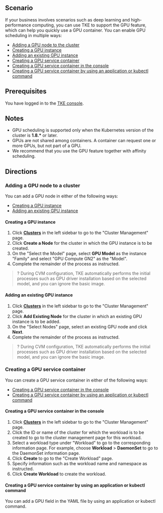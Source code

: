 ## Scenario

If your business involves scenarios such as deep learning and high-performance computing, you can use TKE to support the GPU feature, which can help you quickly use a GPU container.
You can enable GPU scheduling in multiple ways:

- [Adding a GPU node to the cluster](#addGPUNodesatCluster)
 - [Creating a GPU instance](#createGPUServer)
 - [Adding an existing GPU instance](#addGPUServer)
- [Creating a GPU service container](#createGPUServiceContainer)
 - [Creating a GPU service container in the console](#consoleCreate)
 - [Creating a GPU service container by using an application or kubectl command](#appOrKubectlCreate)

## Prerequisites

You have logged in to the [TKE console](https://console.cloud.tencent.com/tke2).

## Notes

- GPU scheduling is supported only when the Kubernetes version of the cluster is **1.8.\*** or later.
- GPUs are not shared among containers. A container can request one or more GPUs, but not part of a GPU.
- We recommend that you use the GPU feature together with affinity scheduling.

## Directions

<span id="addGPUNodesatCluster"></span>

### Adding a GPU node to a cluster

You can add a GPU node in either of the following ways:

- [Creating a GPU instance](#createGPUServer)
- [Adding an existing GPU instance](#addGPUServer)

<span id="createGPUServer"></span>

#### Creating a GPU instance

1. Click **[Clusters](https://console.cloud.tencent.com/tke2/cluster?rid=4)** in the left sidebar to go to the "Cluster Management" page.
2. Click **Create a Node** for the cluster in which the GPU instance is to be created.
3. On the "Select the Model" page, select **GPU Model** as the instance "Family" and select "GPU Compute GN2" as the "Model".
4. Complete the remainder of the process as instructed.

 >? During CVM configuration, TKE automatically performs the initial processes such as GPU driver installation based on the selected model, and you can ignore the basic image. 

<span id="addGPUServer"></span>

#### Adding an existing GPU instance

1. Click **[Clusters](https://console.cloud.tencent.com/tke2/cluster?rid=4)** in the left sidebar to go to the "Cluster Management" page.
2. Click **Add Existing Node** for the cluster in which an existing GPU instance is to be added.
3. On the "Select Nodes" page, select an existing GPU node and click **Next**.
4. Complete the remainder of the process as instructed.

 >? During CVM configuration, TKE automatically performs the initial processes such as GPU driver installation based on the selected model, and you can ignore the basic image.

<span id="createGPUServiceContainer"></span>

### Creating a GPU service container

You can create a GPU service container in either of the following ways:

- [Creating a GPU service container in the console](#consoleCreate)
- [Creating a GPU service container by using an application or kubectl command](#appOrKubectlCreate)

<span id="consoleCreate"></span>

#### Creating a GPU service container in the console

1. Click **[Clusters](https://console.cloud.tencent.com/tke2/cluster?rid=4)** in the left sidebar to go to the "Cluster Management" page.
2. Click the ID or name of the cluster for which the workload is to be created to go to the cluster management page for this workload.
3. Select a workload type under "Workload" to go to the corresponding information page. For example, choose **Workload** > **DaemonSet** to go to the DaemonSet information page.
4. Click **Create** to go to the "Create Workload" page.
5. Specify information such as the workload name and namespace as instructed. 
6. Click **Create Workload** to create the workload.

<span id="appOrKubectlCreate"></span>

#### Creating a GPU service container by using an application or kubectl command

You can add a GPU field in the YAML file by using an application or kubectl command.